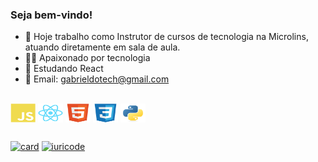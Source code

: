 ### Seja bem-vindo!

- 🔭 Hoje trabalho como Instrutor de cursos de tecnologia na Microlins, atuando diretamente em sala de aula.
- 👨‍💻 Apaixonado por tecnologia
- 🌱 Estudando React
- 📩 Email: gabrieldotech@gmail.com
</p>
  <div style="display: inline_block"><br>
  <img align="center" alt="Rafa-Js" height="30" width="40" src="https://raw.githubusercontent.com/devicons/devicon/master/icons/javascript/javascript-plain.svg">
  <img align="center" alt="Rafa-React" height="30" width="40" src="https://raw.githubusercontent.com/devicons/devicon/master/icons/react/react-original.svg">
  <img align="center" alt="Rafa-HTML" height="30" width="40" src="https://raw.githubusercontent.com/devicons/devicon/master/icons/html5/html5-original.svg">
  <img align="center" alt="Rafa-CSS" height="30" width="40" src="https://raw.githubusercontent.com/devicons/devicon/master/icons/css3/css3-original.svg">
  <img align="center" alt="Rafa-Python" height="30" width="40" src="https://raw.githubusercontent.com/devicons/devicon/master/icons/python/python-original.svg">
</div>

##

[![card](https://github-readme-stats.vercel.app/api?username=gabrieldotech&theme=default)](https://github.com/anuraghazra/github-readme-stats)
[![iuricode](https://github-readme-stats.vercel.app/api/top-langs/?username=iuricode&layout=compact)](https://github.com/anuraghazra/github-readme-stats)
